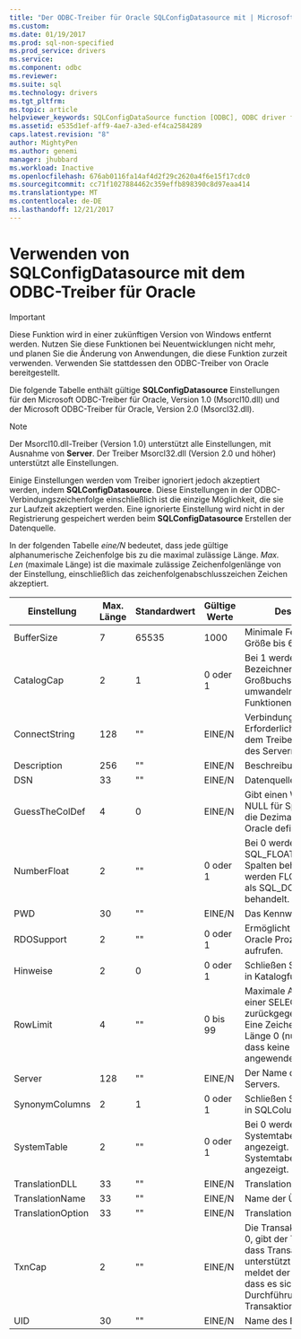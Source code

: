 ```yaml
---
title: "Der ODBC-Treiber für Oracle SQLConfigDatasource mit | Microsoft Docs"
ms.custom: 
ms.date: 01/19/2017
ms.prod: sql-non-specified
ms.prod_service: drivers
ms.service: 
ms.component: odbc
ms.reviewer: 
ms.suite: sql
ms.technology: drivers
ms.tgt_pltfrm: 
ms.topic: article
helpviewer_keywords: SQLConfigDataSource function [ODBC], ODBC driver for Oracle
ms.assetid: e535d1ef-aff9-4ae7-a3ed-ef4ca2584289
caps.latest.revision: "8"
author: MightyPen
ms.author: genemi
manager: jhubbard
ms.workload: Inactive
ms.openlocfilehash: 676ab0116fa14af4d2f29c2620a4f6e15f17cdc0
ms.sourcegitcommit: cc71f1027884462c359effb898390c8d97eaa414
ms.translationtype: MT
ms.contentlocale: de-DE
ms.lasthandoff: 12/21/2017
---
```

# <a name="using-sqlconfigdatasource-with-the-odbc-driver-for-oracle"></a>Verwenden von SQLConfigDatasource mit dem ODBC-Treiber für Oracle
> [!IMPORTANT]  
>  Diese Funktion wird in einer zukünftigen Version von Windows entfernt werden. Nutzen Sie diese Funktionen bei Neuentwicklungen nicht mehr, und planen Sie die Änderung von Anwendungen, die diese Funktion zurzeit verwenden. Verwenden Sie stattdessen den ODBC-Treiber von Oracle bereitgestellt.  
  
 Die folgende Tabelle enthält gültige **SQLConfigDatasource** Einstellungen für den Microsoft ODBC-Treiber für Oracle, Version 1.0 (Msorcl10.dll) und der Microsoft ODBC-Treiber für Oracle, Version 2.0 (Msorcl32.dll).  
  
> [!NOTE]  
>  Der Msorcl10.dll-Treiber (Version 1.0) unterstützt alle Einstellungen, mit Ausnahme von **Server**. Der Treiber Msorcl32.dll (Version 2.0 und höher) unterstützt alle Einstellungen.  
  
 Einige Einstellungen werden vom Treiber ignoriert jedoch akzeptiert werden, indem **SQLConfigDatasource**. Diese Einstellungen in der ODBC-Verbindungszeichenfolge einschließlich ist die einzige Möglichkeit, die sie zur Laufzeit akzeptiert werden. Eine ignorierte Einstellung wird nicht in der Registrierung gespeichert werden beim **SQLConfigDatasource** Erstellen der Datenquelle.  
  
 In der folgenden Tabelle *eine/N* bedeutet, dass jede gültige alphanumerische Zeichenfolge bis zu die maximal zulässige Länge. *Max. Len* (maximale Länge) ist die maximale zulässige Zeichenfolgenlänge von der Einstellung, einschließlich das zeichenfolgenabschlusszeichen Zeichen akzeptiert.  
  
|Einstellung|Max. Länge|Standardwert|Gültige Werte|Description|  
|-------------|-------------|-------------------|------------------|-----------------|  
|BufferSize|7|65535|1000|Minimale Fetchpuffer Größe bis 65535 bytes|  
|CatalogCap|2|1|0 oder 1|Bei 1 werden nonquoted Bezeichner in Großbuchstaben umwandeln im Katalog Funktionen.|  
|ConnectString|128|""|EINE/N|Verbindungszeichenfolge. Erforderliche Methode mit dem Treiber Msorcl10.dll des Servernamens.|  
|Description|256|""|EINE/N|Beschreibung|  
|DSN|33|""|EINE/N|Datenquellenname.|  
|GuessTheColDef|4|0|EINE/N|Gibt einen Wert ungleich NULL für Spalten ohne die Dezimalstellenanzahl Oracle definiert.|  
|NumberFloat|2|""|0 oder 1|Bei 0 werden als SQL_FLOAT FLOAT-Spalten behandelt. Bei 1 werden FLOAT-Spalten als SQL_DOUBLE behandelt.|  
|PWD|30|""|EINE/N|Das Kennwort.|  
|RDOSupport|2|""|0 oder 1|Ermöglicht das RDO Oracle Prozeduren aufrufen.|  
|Hinweise|2|0|0 oder 1|Schließen Sie "Hinweise" in Katalogfunktionen.|  
|RowLimit|4|""|0 bis 99|Maximale Anzahl der von einer SELECT-Anweisung zurückgegebenen Zeilen. Eine Zeichenfolge der Länge 0 (null) gibt an, dass keine Beschränkung angewendet wird.|  
|Server|128|""|EINE/N|Der Name der Oracle-Servers.|  
|SynonymColumns|2|1|0 oder 1|Schließen Sie Synonyme in SQLColumns.|  
|SystemTable|2|""|0 oder 1|Bei 0 werden die Systemtabellen nicht angezeigt. Bei 1 werden Systemtabellen angezeigt.|  
|TranslationDLL|33|""|EINE/N|Translation-DLL-Namen.|  
|TranslationName|33|""|EINE/N|Name der Übersetzung.|  
|TranslationOption|33|""|EINE/N|Translation-Option.|  
|TxnCap|2|""|EINE/N|Die Transaktion kann. Bei 0, gibt der Treiber an, dass Transaktionen nicht unterstützt wird. Bei 1, meldet der Treiber an, dass es sich bei der Durchführung von Transaktionen kann.|  
|UID|30|""|EINE/N|Name des Benutzers.|
